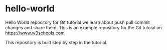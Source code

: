 # hello-world
Hello World repository for Git tutorial
we learn about push pull
commit changes and share them.
This is an example repository for the Git tutoial on https://www.w3schools.com

This repository is built step by step in the tutorial.
